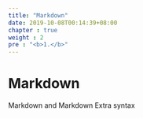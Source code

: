 ```yaml
---
title: "Markdown"
date: 2019-10-08T00:14:39+08:00
chapter : true
weight : 2
pre : "<b>1.</b>"
---
```


# Markdown
Markdown and Markdown Extra syntax